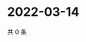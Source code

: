 # 2022-03-14

共 0 条

<!-- BEGIN WEIBO -->
<!-- 最后更新时间 Mon Mar 14 2022 01:12:15 GMT+0800 (China Standard Time) -->

<!-- END WEIBO -->
